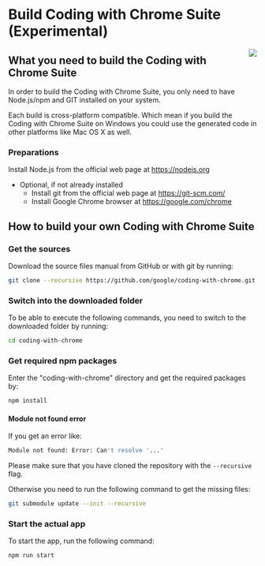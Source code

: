 # Build Coding with Chrome Suite (Experimental)

<img src="static_files/images/cwc_logo.png" align="right">

## What you need to build the Coding with Chrome Suite

In order to build the Coding with Chrome Suite, you only need to have Node.js/npm
and GIT installed on your system.

Each build is cross-platform compatible. Which mean if you build the
Coding with Chrome Suite on Windows you could use the generated code in other
platforms like Mac OS X as well.

### Preparations

Install Node.js from the official web page at <https://nodejs.org>

- Optional, if not already installed
  - Install git from the official web page at <https://git-scm.com/>
  - Install Google Chrome browser at <https://google.com/chrome>

## How to build your own Coding with Chrome Suite

### Get the sources

Download the source files manual from GitHub or with git by running:

```bash
git clone --recursive https://github.com/google/coding-with-chrome.git
```

### Switch into the downloaded folder

To be able to execute the following commands, you need to switch to the
downloaded folder by running:

```bash
cd coding-with-chrome
```

### Get required npm packages

Enter the "coding-with-chrome" directory and get the required packages by:

```bash
npm install
```

#### Module not found error

If you get an error like:

```bash
Module not found: Error: Can't resolve '...'
```

Please make sure that you have cloned the repository with the `--recursive` flag.

Otherwise you need to run the following command to get the missing files:

```bash
git submodule update --init --recursive
```

### Start the actual app

To start the app, run the following command:

```bash
npm run start
```
